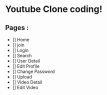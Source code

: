 # Youtube Clone coding! 

## Pages :

- [] Home
- [] join
- [] Login
- [] Search
- [] User Detail
- [] Edit Profile
- [] Change Password
- [] Upload
- [] Video Detail
- [] Edit Video
